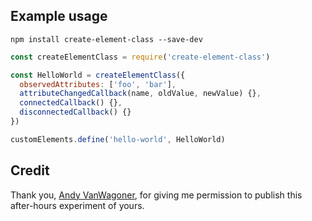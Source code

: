 ## Example usage

```
npm install create-element-class --save-dev
```

```javascript
const createElementClass = require('create-element-class')

const HelloWorld = createElementClass({
  observedAttributes: ['foo', 'bar'],
  attributeChangedCallback(name, oldValue, newValue) {},
  connectedCallback() {},
  disconnectedCallback() {}
})

customElements.define('hello-world', HelloWorld)
```

## Credit

Thank you, [Andy VanWagoner](https://github.com/thetalecrafter), for giving me permission to publish this after-hours experiment of yours.
